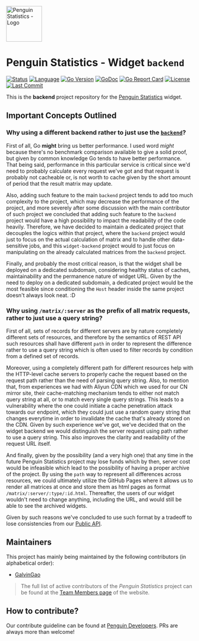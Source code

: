 <img src="https://penguin.upyun.galvincdn.com/logos/penguin_stats_logo.png"
     alt="Penguin Statistics - Logo"
     width="96px" />

# Penguin Statistics - Widget `backend`
[![Status](https://img.shields.io/badge/status-staging-orange)](#readme)
[![Language](https://img.shields.io/badge/using-Go-%2300add8?logo=go)](#readme)
[![Go Version](https://img.shields.io/github/go-mod/go-version/penguin-statistics/widget-backend)](https://github.com/penguin-statistics/widget-backend/blob/main/go.mod)
[![GoDoc](https://godoc.org/github.com/penguin-statistics/widget-backend?status.svg)](https://godoc.org/github.com/penguin-statistics/widget-backend)
[![Go Report Card](https://goreportcard.com/badge/github.com/penguin-statistics/widget-backend)](https://goreportcard.com/report/github.com/penguin-statistics/widget-backend)
[![License](https://img.shields.io/github/license/penguin-statistics/widget-backend)](https://github.com/penguin-statistics/widget-backend/blob/main/LICENSE)
[![Last Commit](https://img.shields.io/github/last-commit/penguin-statistics/widget-backend)](https://github.com/penguin-statistics/widget-backend/commits/main)

This is the **backend** project repository for the [Penguin Statistics](https://penguin-stats.io/?utm_source=github) widget.

## Important Concepts Outlined
### Why using a different backend rather to just use the [`backend`](https://github.com/penguin-statistics/backend)?
First of all, Go **might** bring us better performance. I used word *might* because there's no benchmark comparison available to give a solid proof, but given by common knowledge Go tends to have better performance. That being said, performance in this particular service is critical since we'd need to probably calculate every request we've got and that request is probably not cacheable or, is not worth to cache given by the short amount of period that the result matrix may update.

Also, adding such feature to the main `backend` project tends to add too much complexity to the project, which may decrease the performance of the project, and more severely after some discussion with the main contributor of such project we concluded that adding such feature to the `backend` project would have a high possibility to impact the readability of the code heavily. Therefore, we have decided to maintain a dedicated project that decouples the logics within that project, where the `backend` project would just to focus on the actual calculation of matrix and to handle other data-sensitive jobs, and this `widget-backend` project would to just focus on manipulating on the already calculated matrices from the `backend` project.

Finally, and probably the most critical reason, is that the widget shall be deployed on a dedicated subdomain, considering healthy status of caches, maintainability and the permanence nature of widget URL. Given by the need to deploy on a dedicated subdomain, a dedicated project would be the most feasible since conditioning the `Host` header inside the same project doesn't always look neat. :D

### Why using `/matrix/:server` as the prefix of all matrix requests, rather to just use a query string?
First of all, sets of records for different servers are by nature completely different sets of resources, and therefore by the semantics of REST API such resources shall have different `path` in order to represent the difference rather to use a query string which is often used to filter records by condition from a defined set of records. 

Moreover, using a completely different path for different resources help with the HTTP-level cache servers to properly cache the request based on the request path rather than the need of parsing query string. Also, to mention that, from experiences we had with Aliyun CDN which we used for our CN mirror site, their cache-matching mechanism tends to either not match query string at all, or to match every single query strings. This leads to a vulnerability where the one could initiate a cache penetration attack towards our endpoint, which they could just use a random query string that changes everytime in order to invalidate the cache that's already stored on the CDN. Given by such experience we've got, we've decided that on the widget backend we would distinguish the server request using path rather to use a query string. This also improves the clarity and readability of the request URL itself.

And finally, given by the possibility (and a very high one) that any time in the future Penguin Statistics project may lose funds which by then, server cost would be infeasible which lead to the possibility of having a proper archive of the project. By using the `path` way to represent all differences across resources, we could ultimately utilize the GitHub Pages where it allows us to render all matrices at once and store them as html pages as format `/matrix/:server/:type/:id.html`. Thereafter, the users of our widget wouldn't need to change anything, including the URL, and would still be able to see the archived widgets.

Given by such reasons we've concluded to use such format by a tradeoff to lose consistencies from our [Public API](https://developer.penguin-stats.io/docs/).

## Maintainers
This project has mainly being maintained by the following contributors (in alphabetical order):
- [GalvinGao](https://github.com/GalvinGao)

> The full list of active contributors of the *Penguin Statistics* project can be found at the [Team Members page](https://penguin-stats.io/about/members) of the website.

## How to contribute?
Our contribute guideline can be found at [Penguin Developers](https://developer.penguin-stats.io). PRs are always more than welcome!